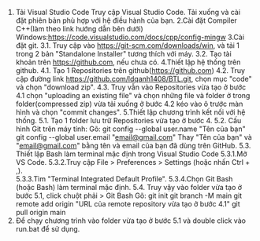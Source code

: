 1. Tải Visual Studio Code
  Truy cập Visual Studio Code.
  Tải xuống và cài đặt phiên bản phù hợp với hệ điều hành của bạn.
2.Cài đặt Compiler C++(làm theo link hướng dẫn bên dưới)
  Windows:https://code.visualstudio.com/docs/cpp/config-mingw
3.Cài đặt git.
  3.1. Truy cập vào https://git-scm.com/downloads/win, và tải 1 trong 2 bản "Standalone Installer" tương thích với máy.
  3.2. Tạo tài khoản trên https://github.com, nếu chưa có.
4.Thiết lập hệ thống trên github.
  4.1. Tạo 1 Repositories trên github(https://github.com)
  4.2. Truy cập đường link https://github.com/ldqanh1408/BTL.git, chọn mục "code" và chọn "download zip".
  4.3. Truy vẫn vào Repositories vừa tạo ở bước 4.1 chọn "uploading an existing file" và chọn những file và folder ở trong folder(compressed zip) vừa tải xuống ở bước 4.2 kéo vào ô trước màn hình và chọn "commit           changes".
5.Thiết lập chương trình kết nối với hệ thống.
  5.1. Tạo 1 folder lưu trữ Repositories vừa tạo ở bước 4.
  5.2. Cấu hình Git trên máy tính:
     Gõ:
      git config --global user.name "Tên của bạn"
      git config --global user.email "email@gmail.com"
    Thay "Tên của bạn" và "email@gmail.com" bằng tên và email của bạn đã dùng trên GitHub.
  5.3. Thiết lập Bash làm terminal mặc định trong Visual Studio Code
      5.3.1.Mở VS Code.
      5.3.2.Truy cập File > Preferences > Settings (hoặc nhấn Ctrl + ,).  
      5.3.3.Tìm "Terminal Integrated Default Profile".
      5.3.4.Chọn Git Bash (hoặc Bash) làm terminal mặc định.
   5.4. Truy vậy vào folder vừa tạo ở bước 5.1, click chuột phải > Git Bash
      Gõ:
       git init
       git branch -M main
       git remote add origin "URL của remote repository vừa tạo ở bước 4.1"
       git pull origin main
6. Để chạy chương trình vào folder vừa tạo ở bước 5.1 và double click vào run.bat để sử dụng.


  

